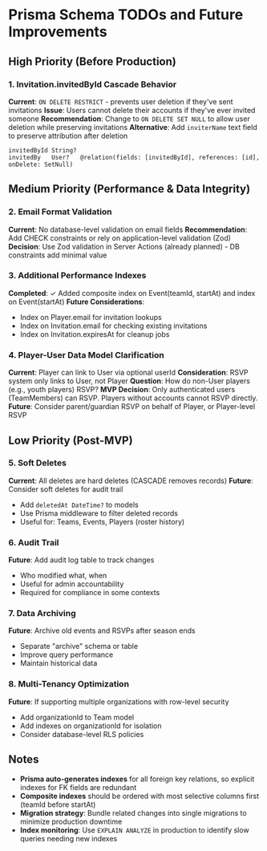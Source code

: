 # Prisma Schema TODOs and Future Improvements

## High Priority (Before Production)

### 1. Invitation.invitedById Cascade Behavior
**Current**: `ON DELETE RESTRICT` - prevents user deletion if they've sent invitations
**Issue**: Users cannot delete their accounts if they've ever invited someone
**Recommendation**: Change to `ON DELETE SET NULL` to allow user deletion while preserving invitations
**Alternative**: Add `inviterName` text field to preserve attribution after deletion

```prisma
invitedById String?
invitedBy   User?   @relation(fields: [invitedById], references: [id], onDelete: SetNull)
```

## Medium Priority (Performance & Data Integrity)

### 2. Email Format Validation
**Current**: No database-level validation on email fields
**Recommendation**: Add CHECK constraints or rely on application-level validation (Zod)
**Decision**: Use Zod validation in Server Actions (already planned) - DB constraints add minimal value

### 3. Additional Performance Indexes
**Completed**: ✓ Added composite index on Event(teamId, startAt) and index on Event(startAt)
**Future Considerations**:
- Index on Player.email for invitation lookups
- Index on Invitation.email for checking existing invitations
- Index on Invitation.expiresAt for cleanup jobs

### 4. Player-User Data Model Clarification
**Current**: Player can link to User via optional userId
**Consideration**: RSVP system only links to User, not Player
**Question**: How do non-User players (e.g., youth players) RSVP?
**MVP Decision**: Only authenticated users (TeamMembers) can RSVP. Players without accounts cannot RSVP directly.
**Future**: Consider parent/guardian RSVP on behalf of Player, or Player-level RSVP

## Low Priority (Post-MVP)

### 5. Soft Deletes
**Current**: All deletes are hard deletes (CASCADE removes records)
**Future**: Consider soft deletes for audit trail
- Add `deletedAt DateTime?` to models
- Use Prisma middleware to filter deleted records
- Useful for: Teams, Events, Players (roster history)

### 6. Audit Trail
**Future**: Add audit log table to track changes
- Who modified what, when
- Useful for admin accountability
- Required for compliance in some contexts

### 7. Data Archiving
**Future**: Archive old events and RSVPs after season ends
- Separate "archive" schema or table
- Improve query performance
- Maintain historical data

### 8. Multi-Tenancy Optimization
**Future**: If supporting multiple organizations with row-level security
- Add organizationId to Team model
- Add indexes on organizationId for isolation
- Consider database-level RLS policies

## Notes

- **Prisma auto-generates indexes** for all foreign key relations, so explicit indexes for FK fields are redundant
- **Composite indexes** should be ordered with most selective columns first (teamId before startAt)
- **Migration strategy**: Bundle related changes into single migrations to minimize production downtime
- **Index monitoring**: Use `EXPLAIN ANALYZE` in production to identify slow queries needing new indexes
